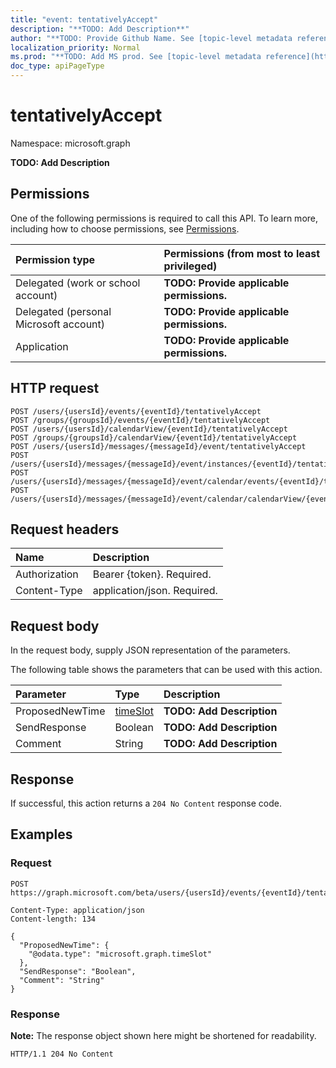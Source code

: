 ```yaml
---
title: "event: tentativelyAccept"
description: "**TODO: Add Description**"
author: "**TODO: Provide Github Name. See [topic-level metadata reference](https://msgo.azurewebsites.net/add/document/guidelines/metadata.html#topic-level-metadata)**"
localization_priority: Normal
ms.prod: "**TODO: Add MS prod. See [topic-level metadata reference](https://msgo.azurewebsites.net/add/document/guidelines/metadata.html#topic-level-metadata)**"
doc_type: apiPageType
---
```


# tentativelyAccept
Namespace: microsoft.graph

**TODO: Add Description**

## Permissions
One of the following permissions is required to call this API. To learn more, including how to choose permissions, see [Permissions](/concepts/permissions-reference.md).

|Permission type|Permissions (from most to least privileged)|
|:---|:---|
|Delegated (work or school account)|**TODO: Provide applicable permissions.**|
|Delegated (personal Microsoft account)|**TODO: Provide applicable permissions.**|
|Application|**TODO: Provide applicable permissions.**|

## HTTP request

<!-- {
  "blockType": "ignored"
}
-->
``` http
POST /users/{usersId}/events/{eventId}/tentativelyAccept
POST /groups/{groupsId}/events/{eventId}/tentativelyAccept
POST /users/{usersId}/calendarView/{eventId}/tentativelyAccept
POST /groups/{groupsId}/calendarView/{eventId}/tentativelyAccept
POST /users/{usersId}/messages/{messageId}/event/tentativelyAccept
POST /users/{usersId}/messages/{messageId}/event/instances/{eventId}/tentativelyAccept
POST /users/{usersId}/messages/{messageId}/event/calendar/events/{eventId}/tentativelyAccept
POST /users/{usersId}/messages/{messageId}/event/calendar/calendarView/{eventId}/tentativelyAccept
```

## Request headers
|Name|Description|
|:---|:---|
|Authorization|Bearer {token}. Required.|
|Content-Type|application/json. Required.|

## Request body
In the request body, supply JSON representation of the parameters.

The following table shows the parameters that can be used with this action.

|Parameter|Type|Description|
|:---|:---|:---|
|ProposedNewTime|[timeSlot](../resources/timeslot.md)|**TODO: Add Description**|
|SendResponse|Boolean|**TODO: Add Description**|
|Comment|String|**TODO: Add Description**|



## Response

If successful, this action returns a `204 No Content` response code.

## Examples

### Request
<!-- {
  "blockType": "request",
  "name": "event_tentativelyaccept"
}
-->
``` http
POST https://graph.microsoft.com/beta/users/{usersId}/events/{eventId}/tentativelyAccept

Content-Type: application/json
Content-length: 134

{
  "ProposedNewTime": {
    "@odata.type": "microsoft.graph.timeSlot"
  },
  "SendResponse": "Boolean",
  "Comment": "String"
}
```


### Response
**Note:** The response object shown here might be shortened for readability.
<!-- {
  "blockType": "response",
  "truncated": true
}
-->
``` http
HTTP/1.1 204 No Content
```

